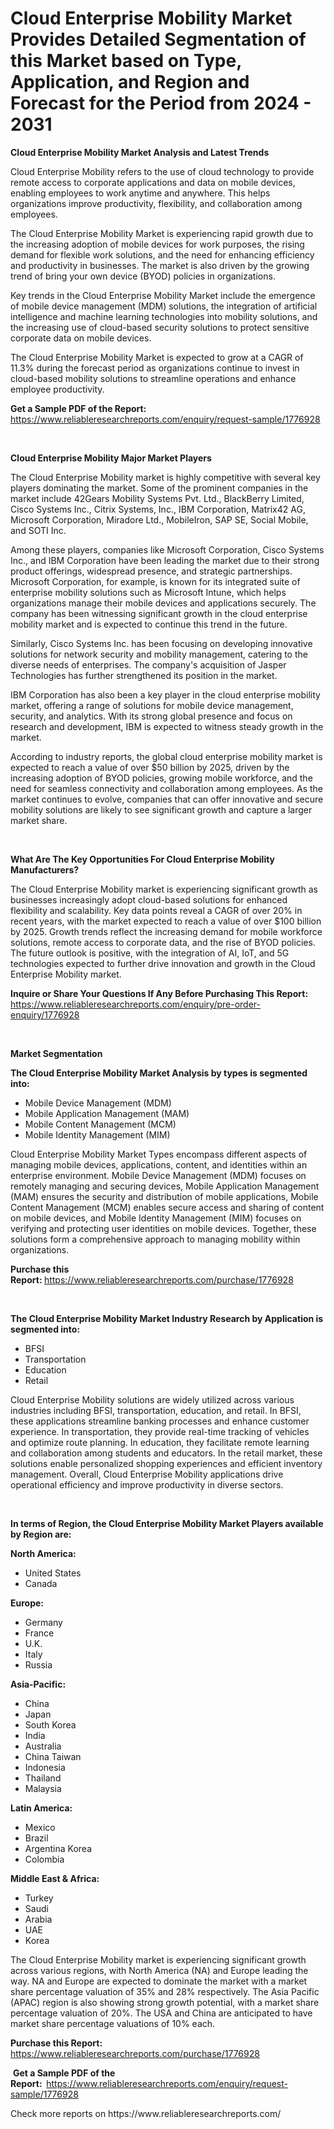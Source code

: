 <p><h1>Cloud Enterprise Mobility Market Provides Detailed Segmentation of this Market based on Type, Application, and Region and Forecast for the Period from 2024 - 2031</h1></p><p><strong>Cloud Enterprise Mobility Market Analysis and Latest Trends</strong></p>
<p><p>Cloud Enterprise Mobility refers to the use of cloud technology to provide remote access to corporate applications and data on mobile devices, enabling employees to work anytime and anywhere. This helps organizations improve productivity, flexibility, and collaboration among employees.</p><p>The Cloud Enterprise Mobility Market is experiencing rapid growth due to the increasing adoption of mobile devices for work purposes, the rising demand for flexible work solutions, and the need for enhancing efficiency and productivity in businesses. The market is also driven by the growing trend of bring your own device (BYOD) policies in organizations.</p><p>Key trends in the Cloud Enterprise Mobility Market include the emergence of mobile device management (MDM) solutions, the integration of artificial intelligence and machine learning technologies into mobility solutions, and the increasing use of cloud-based security solutions to protect sensitive corporate data on mobile devices.</p><p>The Cloud Enterprise Mobility Market is expected to grow at a CAGR of 11.3% during the forecast period as organizations continue to invest in cloud-based mobility solutions to streamline operations and enhance employee productivity.</p></p>
<p><strong>Get a Sample PDF of the Report:&nbsp;</strong> <a href="https://www.reliableresearchreports.com/enquiry/request-sample/1776928">https://www.reliableresearchreports.com/enquiry/request-sample/1776928</a></p>
<p>&nbsp;</p>
<p><strong>Cloud Enterprise Mobility Major Market Players</strong></p>
<p><p>The Cloud Enterprise Mobility market is highly competitive with several key players dominating the market. Some of the prominent companies in the market include 42Gears Mobility Systems Pvt. Ltd., BlackBerry Limited, Cisco Systems Inc., Citrix Systems, Inc., IBM Corporation, Matrix42 AG, Microsoft Corporation, Miradore Ltd., MobileIron, SAP SE, Social Mobile, and SOTI Inc.</p><p>Among these players, companies like Microsoft Corporation, Cisco Systems Inc., and IBM Corporation have been leading the market due to their strong product offerings, widespread presence, and strategic partnerships. Microsoft Corporation, for example, is known for its integrated suite of enterprise mobility solutions such as Microsoft Intune, which helps organizations manage their mobile devices and applications securely. The company has been witnessing significant growth in the cloud enterprise mobility market and is expected to continue this trend in the future.</p><p>Similarly, Cisco Systems Inc. has been focusing on developing innovative solutions for network security and mobility management, catering to the diverse needs of enterprises. The company's acquisition of Jasper Technologies has further strengthened its position in the market.</p><p>IBM Corporation has also been a key player in the cloud enterprise mobility market, offering a range of solutions for mobile device management, security, and analytics. With its strong global presence and focus on research and development, IBM is expected to witness steady growth in the market.</p><p>According to industry reports, the global cloud enterprise mobility market is expected to reach a value of over $50 billion by 2025, driven by the increasing adoption of BYOD policies, growing mobile workforce, and the need for seamless connectivity and collaboration among employees. As the market continues to evolve, companies that can offer innovative and secure mobility solutions are likely to see significant growth and capture a larger market share.</p></p>
<p>&nbsp;</p>
<p><strong>What Are The Key Opportunities For Cloud Enterprise Mobility Manufacturers?</strong></p>
<p><p>The Cloud Enterprise Mobility market is experiencing significant growth as businesses increasingly adopt cloud-based solutions for enhanced flexibility and scalability. Key data points reveal a CAGR of over 20% in recent years, with the market expected to reach a value of over $100 billion by 2025. Growth trends reflect the increasing demand for mobile workforce solutions, remote access to corporate data, and the rise of BYOD policies. The future outlook is positive, with the integration of AI, IoT, and 5G technologies expected to further drive innovation and growth in the Cloud Enterprise Mobility market.</p></p>
<p><strong>Inquire or Share Your Questions If Any Before Purchasing This Report:</strong> <a href="https://www.reliableresearchreports.com/enquiry/pre-order-enquiry/1776928">https://www.reliableresearchreports.com/enquiry/pre-order-enquiry/1776928</a></p>
<p>&nbsp;</p>
<p><strong>Market Segmentation</strong></p>
<p><strong>The Cloud Enterprise Mobility Market Analysis by types is segmented into:</strong></p>
<p><ul><li>Mobile Device Management (MDM)</li><li>Mobile Application Management (MAM)</li><li>Mobile Content Management (MCM)</li><li>Mobile Identity Management (MIM)</li></ul></p>
<p><p>Cloud Enterprise Mobility Market Types encompass different aspects of managing mobile devices, applications, content, and identities within an enterprise environment. Mobile Device Management (MDM) focuses on remotely managing and securing devices, Mobile Application Management (MAM) ensures the security and distribution of mobile applications, Mobile Content Management (MCM) enables secure access and sharing of content on mobile devices, and Mobile Identity Management (MIM) focuses on verifying and protecting user identities on mobile devices. Together, these solutions form a comprehensive approach to managing mobility within organizations.</p></p>
<p><strong>Purchase this Report:&nbsp;</strong><a href="https://www.reliableresearchreports.com/purchase/1776928">https://www.reliableresearchreports.com/purchase/1776928</a></p>
<p>&nbsp;</p>
<p><strong>The Cloud Enterprise Mobility Market Industry Research by Application is segmented into:</strong></p>
<p><ul><li>BFSI</li><li>Transportation</li><li>Education</li><li>Retail</li></ul></p>
<p><p>Cloud Enterprise Mobility solutions are widely utilized across various industries including BFSI, transportation, education, and retail. In BFSI, these applications streamline banking processes and enhance customer experience. In transportation, they provide real-time tracking of vehicles and optimize route planning. In education, they facilitate remote learning and collaboration among students and educators. In the retail market, these solutions enable personalized shopping experiences and efficient inventory management. Overall, Cloud Enterprise Mobility applications drive operational efficiency and improve productivity in diverse sectors.</p></p>
<p>&nbsp;</p>
<p><strong>In terms of Region, the Cloud Enterprise Mobility Market Players available by Region are:</strong></p>
<p>
    <p> <strong> North America: </strong>
        <ul>
            <li>United States</li>
            <li>Canada</li>
        </ul>
        </p> 
    <p> <strong> Europe: </strong>
        <ul>
            <li>Germany</li>
            <li>France</li>
            <li>U.K.</li>
            <li>Italy</li>
            <li>Russia</li>
        </ul>
        </p> 
    <p> <strong> Asia-Pacific: </strong>
        <ul>
            <li>China</li>
            <li>Japan</li>
            <li>South Korea</li>
            <li>India</li>
            <li>Australia</li>
            <li>China Taiwan</li>
            <li>Indonesia</li>
            <li>Thailand</li>
            <li>Malaysia</li>
        </ul>
        </p> 
    <p> <strong> Latin America: </strong>
        <ul>
            <li>Mexico</li>
            <li>Brazil</li>
            <li>Argentina Korea</li>
            <li>Colombia</li>
        </ul>
        </p> 
    <p> <strong> Middle East & Africa: </strong>
        <ul>
            <li>Turkey</li>
            <li>Saudi</li>
            <li>Arabia</li>
            <li>UAE</li>
            <li>Korea</li>
        </ul>
    </p>
    </p>
<p><p>The Cloud Enterprise Mobility market is experiencing significant growth across various regions, with North America (NA) and Europe leading the way. NA and Europe are expected to dominate the market with a market share percentage valuation of 35% and 28% respectively. The Asia Pacific (APAC) region is also showing strong growth potential, with a market share percentage valuation of 20%. The USA and China are anticipated to have market share percentage valuations of 10% each.</p></p>
<p><strong>Purchase this Report: </strong><a href="https://www.reliableresearchreports.com/purchase/1776928">https://www.reliableresearchreports.com/purchase/1776928</a></p>
<p>&nbsp;<strong>Get a Sample PDF of the Report:&nbsp;&nbsp;</strong><a href="https://www.reliableresearchreports.com/enquiry/request-sample/1776928">https://www.reliableresearchreports.com/enquiry/request-sample/1776928</a></p>
<p><strong></strong></p>
<p>Check more reports on https://www.reliableresearchreports.com/</p>
